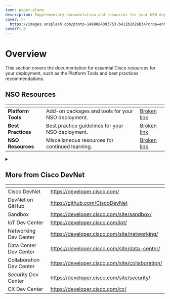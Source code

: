 ```yaml
---
icon: paper-plane
description: Supplementary documentation and resources for your NSO deployment.
cover: >-
  https://images.unsplash.com/photo-1498084393753-b411b2d26b34?crop=entropy&cs=srgb&fm=jpg&ixid=M3wxOTcwMjR8MHwxfHNlYXJjaHwxMHx8bmV0d29ya3xlbnwwfHx8fDE2ODYxODA5NTF8MA&ixlib=rb-4.0.3&q=85
coverY: 0
---
```


# Overview

This section covers the documentation for essential Cisco resources for your deployment, such as the Platform Tools and best practices recommendations.&#x20;

## NSO Resources

<table data-view="cards"><thead><tr><th></th><th></th><th data-hidden data-card-target data-type="content-ref"></th></tr></thead><tbody><tr><td><strong>Platform Tools</strong></td><td>Add-on packages and tools for your NSO deployment.</td><td><a href="broken-reference">Broken link</a></td></tr><tr><td><strong>Best Practices</strong></td><td>Best practice guidelines for your NSO deployment.</td><td><a href="broken-reference">Broken link</a></td></tr><tr><td><strong>NSO Resources</strong></td><td>Miscellaneous resources for continued learning.</td><td><a href="broken-reference">Broken link</a></td></tr></tbody></table>

<details>

<summary></summary>



</details>

## More from Cisco DevNet

<table data-view="cards"><thead><tr><th></th><th data-hidden data-card-target data-type="content-ref"></th></tr></thead><tbody><tr><td>Cisco DevNet</td><td><a href="https://developer.cisco.com/">https://developer.cisco.com/</a></td></tr><tr><td>DevNet on GitHub</td><td><a href="https://github.com/CiscoDevNet">https://github.com/CiscoDevNet</a></td></tr><tr><td>Sandbox</td><td><a href="https://developer.cisco.com/site/sandbox/">https://developer.cisco.com/site/sandbox/</a></td></tr><tr><td>IoT Dev Center</td><td><a href="https://developer.cisco.com/iot/">https://developer.cisco.com/iot/</a></td></tr><tr><td>Networking Dev Center</td><td><a href="https://developer.cisco.com/site/networking/">https://developer.cisco.com/site/networking/</a></td></tr><tr><td>Data Center Dev Center</td><td><a href="https://developer.cisco.com/site/data-center/">https://developer.cisco.com/site/data-center/</a></td></tr><tr><td>Collaboration Dev Center</td><td><a href="https://developer.cisco.com/site/collaboration/">https://developer.cisco.com/site/collaboration/</a></td></tr><tr><td>Security Dev Center</td><td><a href="https://developer.cisco.com/site/security/">https://developer.cisco.com/site/security/</a></td></tr><tr><td>CX Dev Center</td><td><a href="https://developer.cisco.com/cx/">https://developer.cisco.com/cx/</a></td></tr></tbody></table>
